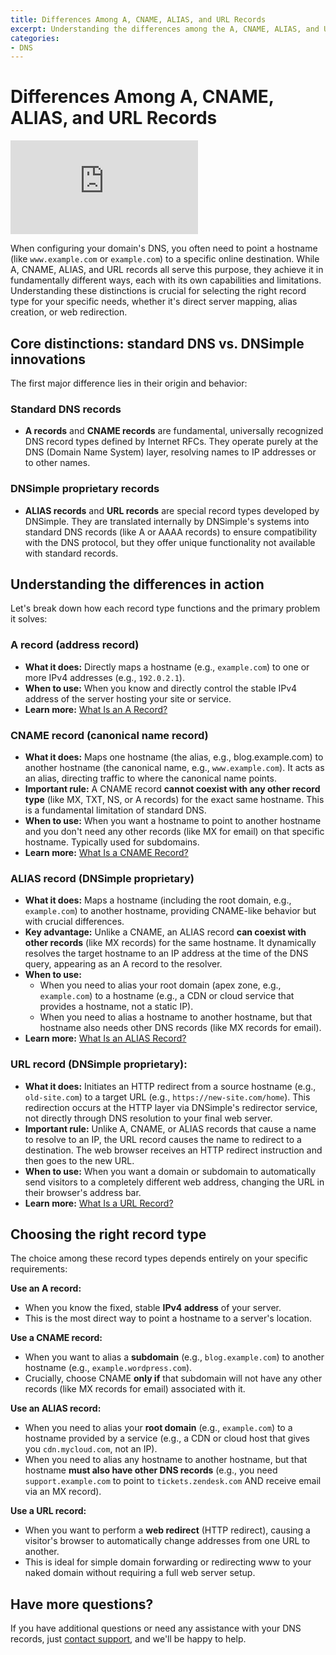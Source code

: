 ```yaml
---
title: Differences Among A, CNAME, ALIAS, and URL Records
excerpt: Understanding the differences among the A, CNAME, ALIAS, and URL records.
categories:
- DNS
---
```


# Differences Among A, CNAME, ALIAS, and URL Records

<div class="aspect-ratio aspect-ratio--16x9 z-0 mb4">
  <iframe loading="lazy" src="https://www.youtube.com/embed/mn07RUxAJRA" class="aspect-ratio--object" frameborder="0" allow="accelerometer; autoplay; clipboard-write; encrypted-media; gyroscope; picture-in-picture" allowfullscreen></iframe>
</div>

When configuring your domain's DNS, you often need to point a hostname (like `www.example.com` or `example.com`) to a specific online destination. While A, CNAME, ALIAS, and URL records all serve this purpose, they achieve it in fundamentally different ways, each with its own capabilities and limitations. Understanding these distinctions is crucial for selecting the right record type for your specific needs, whether it's direct server mapping, alias creation, or web redirection.

## Core distinctions: standard DNS vs. DNSimple innovations

The first major difference lies in their origin and behavior:

### Standard DNS records
- **A records** and **CNAME records** are fundamental, universally recognized DNS record types defined by Internet RFCs. They operate purely at the DNS (Domain Name System) layer, resolving names to IP addresses or to other names.

### DNSimple proprietary records
- **ALIAS records** and **URL records** are special record types developed by DNSimple. They are translated internally by DNSimple's systems into standard DNS records (like A or AAAA records) to ensure compatibility with the DNS protocol, but they offer unique functionality not available with standard records.

## Understanding the differences in action

Let's break down how each record type functions and the primary problem it solves:

### A record (address record)
- **What it does:** Directly maps a hostname (e.g., `example.com`) to one or more IPv4 addresses (e.g., `192.0.2.1`).
- **When to use:** When you know and directly control the stable IPv4 address of the server hosting your site or service.
- **Learn more:** [What Is an A Record?](/articles/a-record/)
  
### CNAME record (canonical name record)
- **What it does:** Maps one hostname (the alias, e.g., blog.example.com) to another hostname (the canonical name, e.g., `www.example.com`). It acts as an alias, directing traffic to where the canonical name points.
- **Important rule:** A CNAME record **cannot coexist with any other record type** (like MX, TXT, NS, or A records) for the exact same hostname. This is a fundamental limitation of standard DNS.
- **When to use:** When you want a hostname to point to another hostname and you don't need any other records (like MX for email) on that specific hostname. Typically used for subdomains.
- **Learn more:** [What Is a CNAME Record?](/articles/cname-record/)

### ALIAS record (DNSimple proprietary)
- **What it does:** Maps a hostname (including the root domain, e.g., `example.com`) to another hostname, providing CNAME-like behavior but with crucial differences.
- **Key advantage:** Unlike a CNAME, an ALIAS record **can coexist with other records** (like MX records) for the same hostname. It dynamically resolves the target hostname to an IP address at the time of the DNS query, appearing as an A record to the resolver.
- **When to use:**
    - When you need to alias your root domain (apex zone, e.g., `example.com`) to a hostname (e.g., a CDN or cloud service that provides a hostname, not a static IP).
    - When you need to alias a hostname to another hostname, but that hostname also needs other DNS records (like MX records for email).
- **Learn more:** [What Is an ALIAS Record?](/articles/alias-record/)

### URL record (DNSimple proprietary):
- **What it does:** Initiates an HTTP redirect from a source hostname (e.g., `old-site.com`) to a target URL (e.g., `https://new-site.com/home`). This redirection occurs at the HTTP layer via DNSimple's redirector service, not directly through DNS resolution to your final web server.
- **Important rule:** Unlike A, CNAME, or ALIAS records that cause a name to resolve to an IP, the URL record causes the name to redirect to a destination. The web browser receives an HTTP redirect instruction and then goes to the new URL.
- **When to use:** When you want a domain or subdomain to automatically send visitors to a completely different web address, changing the URL in their browser's address bar.
- **Learn more:** [What Is a URL Record?](/articles/url-record/)

## Choosing the right record type

The choice among these record types depends entirely on your specific requirements:

**Use an A record:**
- When you know the fixed, stable **IPv4 address** of your server.
- This is the most direct way to point a hostname to a server's location.

**Use a CNAME record:**
- When you want to alias a **subdomain** (e.g., `blog.example.com`) to another hostname (e.g., `example.wordpress.com`).
- Crucially, choose CNAME **only if** that subdomain will not have any other records (like MX records for email) associated with it.

**Use an ALIAS record:**
- When you need to alias your **root domain** (e.g., `example.com`) to a hostname provided by a service (e.g., a CDN or cloud host that gives you `cdn.mycloud.com`, not an IP).
- When you need to alias any hostname to another hostname, but that hostname **must also have other DNS records** (e.g., you need `support.example.com` to point to `tickets.zendesk.com` AND receive email via an MX record).

**Use a URL record:**
- When you want to perform a **web redirect** (HTTP redirect), causing a visitor's browser to automatically change addresses from one URL to another.
- This is ideal for simple domain forwarding or redirecting www to your naked domain without requiring a full web server setup.

## Have more questions?
If you have additional questions or need any assistance with your DNS records, just [contact support](https://dnsimple.com/feedback), and we'll be happy to help.
